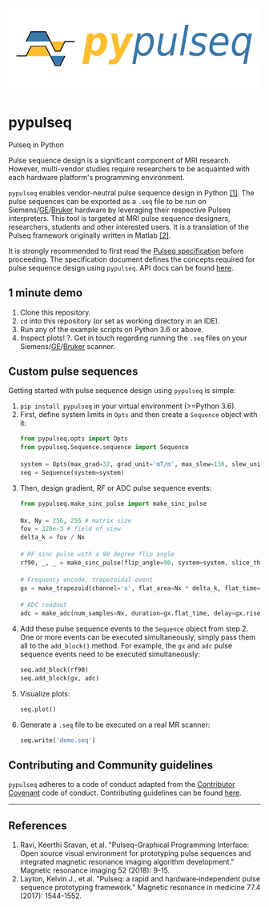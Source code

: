 <p align="center">
<img src="logo.png"/>
</p>

# pypulseq
Pulseq in Python

Pulse sequence design is a significant component of MRI research. However, multi-vendor studies require researchers to
be acquainted with each hardware platform's programming environment.

`pypulseq` enables vendor-neutral pulse sequence design in Python [[1]](#references). The pulse sequences can be
exported as a `.seq` file to be run on  Siemens/[GE]/[Bruker] hardware by leveraging their respective
Pulseq interpreters. This tool is targeted at MRI pulse sequence designers, researchers, students and other interested
users. It is a translation of the Pulseq framework originally written in Matlab [[2]](#references).

It is strongly recommended to first read the [Pulseq specification]  before proceeding. The specification
document defines the concepts required for pulse sequence design using `pypulseq`. API docs can be found [here][api-docs].

## 1 minute demo
1. Clone this repository.
2. `cd` into this repository (or set as working directory in an IDE).
2. Run any of the example scripts on Python 3.6 or above.
3. Inspect plots!
?. Get in touch regarding running the `.seq` files on your Siemens/[GE]/[Bruker] scanner.

## Custom pulse sequences
Getting started with pulse sequence design using `pypulseq` is simple:
1. `pip install pypulseq` in your virtual environment (>=Python 3.6).
2. First, define system limits in `Opts` and then create a `Sequence` object with it:
    ```python
    from pypulseq.opts import Opts
    from pypulseq.Sequence.sequence import Sequence

    system = Opts(max_grad=32, grad_unit='mT/m', max_slew=130, slew_unit='mT/m/s')
    seq = Sequence(system=system)
    ```
3. Then, design gradient, RF or ADC pulse sequence events:
    ```python
    from pypulseq.make_sinc_pulse import make_sinc_pulse

    Nx, Ny = 256, 256 # matrix size
    fov = 220e-3 # field of view
    delta_k = fov / Nx

    # RF sinc pulse with a 90 degree flip angle
    rf90, _, _ = make_sinc_pulse(flip_angle=90, system=system, slice_thickness=5e-3, apodization=0.5, time_bw_product=4)

    # Frequency encode, trapezoidal event
    gx = make_trapezoid(channel='x', flat_area=Nx * delta_k, flat_time=6.4e-3, system=system)

    # ADC readout
    adc = make_adc(num_samples=Nx, duration=gx.flat_time, delay=gx.rise_time, system=system)
    ```
4. Add these pulse sequence events to the `Sequence` object from step 2. One or more events can be executed
simultaneously, simply pass them all to the `add_block()` method. For example, the `gx` and `adc` pulse sequence events
need to be executed simultaneously:
    ```python
    seq.add_block(rf90)
    seq.add_block(gx, adc)
    ```
5. Visualize plots:
    ```python
    seq.plot()
    ```
6. Generate a `.seq` file to be executed on a real MR scanner:
    ```python
    seq.write('demo.seq')
    ```

## Contributing and Community guidelines
`pypulseq` adheres to a code of conduct adapted from the [Contributor Covenant] code of conduct.
Contributing guidelines can be found [here][contrib-guidelines].

---
## References
1. Ravi, Keerthi Sravan, et al. "Pulseq-Graphical Programming Interface: Open source visual environment for prototyping
pulse sequences and integrated magnetic resonance imaging algorithm development." Magnetic resonance imaging 52 (2018):
9-15.
2. Layton, Kelvin J., et al. "Pulseq: a rapid and hardware‐independent pulse sequence prototyping framework." Magnetic
resonance in medicine 77.4 (2017): 1544-1552.

[api-docs]: https://pypulseq.readthedocs.io/en/latest
[Bruker]: https://github.com/pulseq/bruker_interpreter
[Contributor Covenant]: http://contributor-covenant.org
[contrib-guidelines]: https://github.com/imr-framework/pypulseq/blob/master/CONTRIBUTING
[GE]: https://toppemri.github.io
[Pulseq specification]: https://pulseq.github.io/specification.pdf
